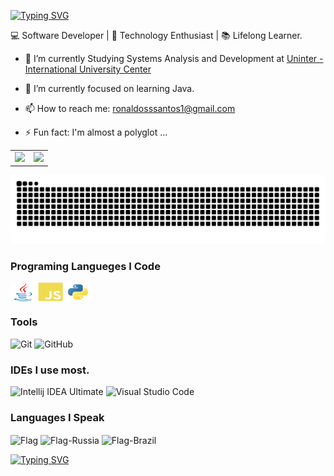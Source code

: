 

[![Typing SVG](https://readme-typing-svg.herokuapp.com?color=ADD8E6&lines=+Hi+There!+I'm+Ronaldoss,+Welcome!+👋)](https://git.io/typing-svg)

<div>
💻 Software Developer | 🚀 Technology Enthusiast | 📚 Lifelong Learner.

- 🔭 I’m currently Studying Systems Analysis and Development at [Uninter - International University Center](https://www.uninter.com/)

- 🌱 I’m currently focused on learning Java.
- 📫 How to reach me: ronaldosssantos1@gmail.com
- ⚡ Fun fact: I'm almost a polyglot ...
</div>
<table>
  <tr>
    <td>
      <img height="180em" src="https://github-readme-stats.vercel.app/api?username=Ronaldosdeltas&show_icons=true&theme=tokyonight&count_private=true"/>
    </td>
    <td>
      <img height="180em" src="https://github-readme-stats.vercel.app/api/top-langs/?username=Ronaldosdeltas&layout=compact&langs_count=7&theme=tokyonight"/>
    </td>
  </tr>
</table>

<div>
  
![Snake animation](https://github.com/Ronaldosdeltas/Ronaldosdeltas/blob/output/github-contribution-grid-snake.svg)
</div>

### **Programing Langueges I Code**
 <img align="center" alt="Ph-Java" height="30" width="40" src="https://raw.githubusercontent.com/devicons/devicon/master/icons/java/java-original.svg"> <img align="center" alt="Ph-Js" height="30" width="40" src="https://raw.githubusercontent.com/devicons/devicon/master/icons/javascript/javascript-plain.svg"> <img align="center" alt="Ph-Python" height="30" width="40" src="https://raw.githubusercontent.com/devicons/devicon/master/icons/python/python-original.svg">

### **Tools**
 ![Git](https://img.shields.io/badge/git-%23F05033.svg?style=for-the-badge&logo=git&logoColor=white)  ![GitHub](https://img.shields.io/badge/github-%23121011.svg?style=for-the-badge&logo=github&logoColor=white)

### **IDEs I use most.**
![Intellij IDEA Ultimate](https://img.shields.io/badge/IntelliJ_IDEA-000000.svg?style=for-the-badge&logo=intellij-idea&logoColor=white) ![Visual Studio Code](https://img.shields.io/badge/VS_Code-0078D4.svg?style=for-the-badge&logo=visual-studio-code&logoColor=white)


### **Languages I Speak**
<img align="center" alt="Flag" height="30" width="40" src="https://upload.wikimedia.org/wikipedia/en/a/ae/Flag_of_the_United_Kingdom.svg"> <img align="center" alt="Flag-Russia" height="30" width="40" src="https://upload.wikimedia.org/wikipedia/en/f/f3/Flag_of_Russia.svg"> <img align="center" alt="Flag-Brazil" height="30" width="40" src="https://upload.wikimedia.org/wikipedia/en/0/05/Flag_of_Brazil.svg">

 [![Typing SVG](https://readme-typing-svg.herokuapp.com?color=ADD8E6&lines=+Hope+ya+had+Good+Time!+👋)](https://git.io/typing-svg)




